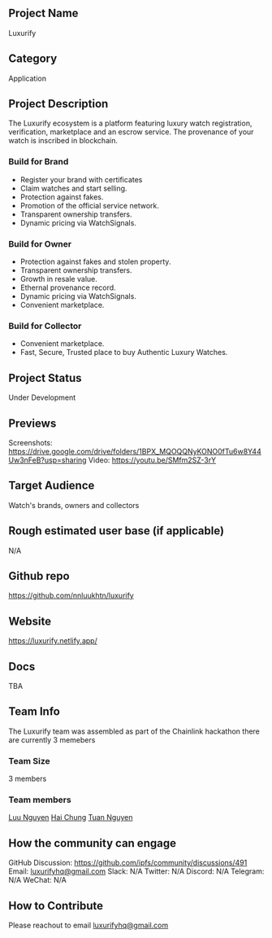 ## Project Name <!-- Add your project name here with format "Project Name"-->

Luxurify

## Category
<!--developer tooling, application, wallet, infrastructure, etc-->
Application

## Project Description
<!--Describe your project in a few sentences. -->
The Luxurify ecosystem is a platform featuring luxury watch registration, verification, marketplace and an escrow service. The provenance of your watch is inscribed in blockchain.

### Build for Brand
- Register your brand with certificates
- Claim watches and start selling.
- Protection against fakes.
- Promotion of the official service network.
- Transparent ownership transfers.
- Dynamic pricing via WatchSignals.

### Build for Owner
- Protection against fakes and stolen property.
- Transparent ownership transfers.
- Growth in resale value.
- Ethernal provenance record.
- Dynamic pricing via WatchSignals.
- Convenient marketplace.

### Build for Collector
- Convenient marketplace.
- Fast, Secure, Trusted place to buy Authentic Luxury Watches.


## Project Status
<!--brainstorming, fundraising, under development, beta, shipped, etc-->
Under Development

## Previews
<!--Add some screenshots to give a preview of your product-->
Screenshots: https://drive.google.com/drive/folders/1BPX_MQOQQNyKONO0fTu6w8Y44Uw3nFeB?usp=sharing
Video: https://youtu.be/SMfm2SZ-3rY

## Target Audience
<!--Describe who will be your project's users-->
Watch's brands, owners and collectors

## Rough estimated user base (if applicable)
<!--How many users do you have right now?-->
N/A

## Github repo
<!--Attach a link to your GitHub repo if it's OSS-->
https://github.com/nnluukhtn/luxurify

## Website
<!--Link your website if available-->
https://luxurify.netlify.app/

## Docs
<!--Including a link to your project docs!-->
TBA

## Team Info
<!-- Introduce your amazing team - how many team members are working on this project and who are they?-->
The Luxurify team was assembled as part of the Chainlink hackathon there are currently 3 memebers

### Team Size
3 members

### Team members
[Luu Nguyen](https://github.com/nnluukhtn)
[Hai Chung](https://github.com/haichungcn)
[Tuan Nguyen](https://github.com/garfdev)

## How the community can engage
GitHub Discussion: https://github.com/ipfs/community/discussions/491
Email: luxurifyhq@gmail.com
Slack: N/A
Twitter:  N/A
Discord: N/A
Telegram: N/A
WeChat: N/A

## How to Contribute
<!--How can the community contribute to your project?-->
Please reachout to email luxurifyhq@gmail.com
